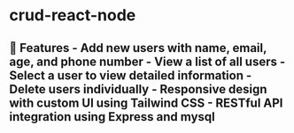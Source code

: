 # crud-react-node
## 🚀 Features - Add new users with name, email, age, and phone number - View a list of all users - Select a user to view detailed information - Delete users individually - Responsive design with custom UI using Tailwind CSS - RESTful API integration using Express and mysql

